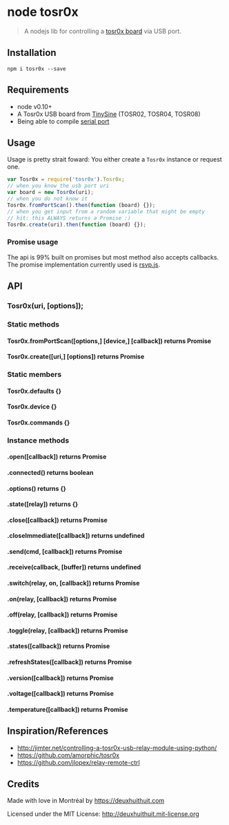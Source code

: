 # node tosr0x

> A nodejs lib for controlling a [tosr0x board](http://www.tinyosshop.com/index.php?route=product/product&product_id=365) via USB port.

## Installation

```
npm i tosr0x --save
```

## Requirements

- node v0.10+
- A Tosr0x USB board from [TinySine](http://www.tinyosshop.com/) (TOSR02, TOSR04, TOSR08)
- Being able to compile [serial port](https://github.com/voodootikigod/node-serialport#to-install)

## Usage

Usage is pretty strait foward: You either create a `Tosr0x` instance or request one.

```js
var Tosr0x = require('tosr0x').Tosr0x;
// when you know the usb port uri
var board = new Tosr0x(uri);
// when you do not know it
Tosr0x.fromPortScan().then(function (board) {});
// when you get input from a random variable that might be empty
// hit: this ALWAYS returns a Promise :)
Tosr0x.create(uri).then(function (board) {});
```

### Promise usage

The api is 99% built on promises but most method also accepts callbacks. The promise implementation currently used is [rsvp.js](https://github.com/tildeio/rsvp.js).

## API

### Tosr0x(uri, [options]);

### Static methods

#### Tosr0x.fromPortScan([options,] [device,] [callback]) returns Promise

#### Tosr0x.create([uri,] [options]) returns Promise

### Static members

#### Tosr0x.defaults {}

#### Tosr0x.device {}

#### Tosr0x.commands {}

### Instance methods

#### .open([callback]) returns Promise

#### .connected() returns boolean

#### .options() returns {}

#### .state([relay]) returns {}

#### .close([callback]) returns Promise

#### .closeImmediate([callback]) returns undefined

#### .send(cmd, [callback]) returns Promise

#### .receive(callback, [buffer]) returns undefined

#### .switch(relay, on, [callback]) returns Promise

#### .on(relay, [callback]) returns Promise

#### .off(relay, [callback]) returns Promise

#### .toggle(relay, [callback]) returns Promise

#### .states([callback]) returns Promise
#### .refreshStates([callback]) returns Promise

#### .version([callback]) returns Promise

#### .voltage([callback]) returns Promise

#### .temperature([callback]) returns Promise


## Inspiration/References

- <http://jimter.net/controlling-a-tosr0x-usb-relay-module-using-python/>
- <https://github.com/amorphic/tosr0x>
- <https://github.com/jlopex/relay-remote-ctrl>

## Credits

Made with love in Montréal by <https://deuxhuithuit.com>

Licensed under the MIT License: <http://deuxhuithuit.mit-license.org>

